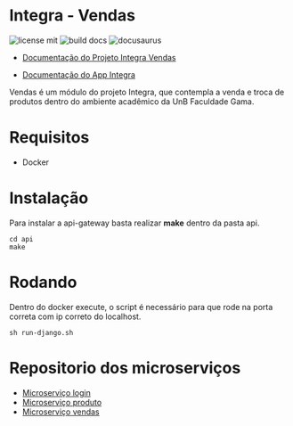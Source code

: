 # Integra - Vendas

![license mit](https://img.shields.io/badge/license-MIT-blue.svg) 
![build docs](https://travis-ci.com/fga-eps-mds/2018.2-iFood.png?branch=master)
![docusaurus](https://img.shields.io/badge/doc-Docusaurus-yellow.svg)

* [Documentação do Projeto Integra Vendas](https://fga-eps-mds.github.io/2018.2-iFood/)

* [Documentação do App Integra](https://fga-eps-mds.github.io/2018.2-FGAPP-FrontEnd)


Vendas é um módulo do projeto Integra, que contempla a venda e troca de produtos dentro do ambiente acadêmico da UnB Faculdade Gama.

# Requisitos
* Docker

# Instalação
Para instalar a api-gateway basta realizar **make** dentro da pasta api.

```shell
cd api
make
```

# Rodando
Dentro do docker execute, o script é necessário para que rode na porta correta com ip correto do localhost.

```shell
sh run-django.sh
```


# Repositorio dos microserviços

* [Microserviço login](https://github.com/fga-eps-mds/2018.2-FGAPP-login)
* [Microserviço produto](https://github.com/fga-eps-mds/2018.2-FGAPP-produto)
* [Microserviço vendas](https://github.com/fga-eps-mds/2018.2-FGAPP-vendas)
